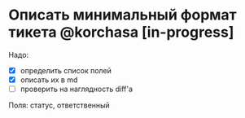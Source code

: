 # Описать минимальный формат тикета @korchasa [in-progress]

Надо:

- [x] определить список полей
- [x] описать их в md
- [ ] проверить на наглядность diff'а

Поля: статус, ответственный
